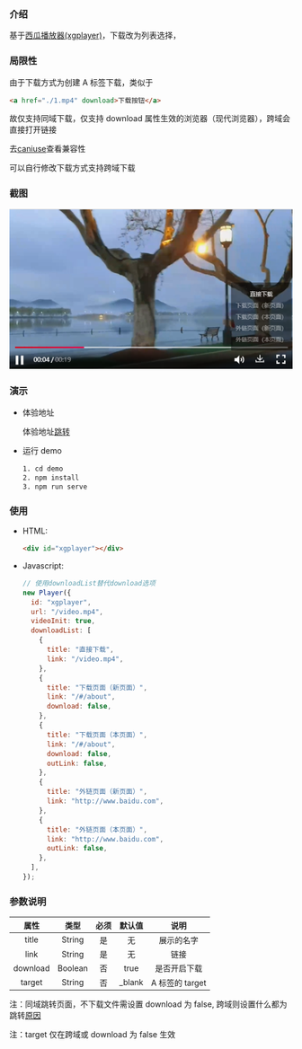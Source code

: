 ### 介绍

基于[西瓜播放器(xgplayer)](http://h5player.bytedance.com/)，下载改为列表选择，

### 局限性

由于下载方式为创建 A 标签下载，类似于

```html
<a href="./1.mp4" download>下载按钮</a>
```

故仅支持同域下载，仅支持 download 属性生效的浏览器（现代浏览器），跨域会直接打开链接

去[caniuse](https://caniuse.com/?search=download)查看兼容性

可以自行修改下载方式支持跨域下载

### 截图

<img src="dist/20220331172607.png" alt="formSelects" width="520">

### 演示

- 体验地址

  体验地址[跳转](https://ry0513.github.io/xgplayer-download)

- 运行 demo

  ```
  1. cd demo
  2. npm install
  3. npm run serve
  ```

### 使用

- HTML:

  ```html
  <div id="xgplayer"></div>
  ```

- Javascript:

  ```js
  // 使用downloadList替代download选项
  new Player({
    id: "xgplayer",
    url: "/video.mp4",
    videoInit: true,
    downloadList: [
      {
        title: "直接下载",
        link: "/video.mp4",
      },
      {
        title: "下载页面（新页面）",
        link: "/#/about",
        download: false,
      },
      {
        title: "下载页面（本页面）",
        link: "/#/about",
        download: false,
        outLink: false,
      },
      {
        title: "外链页面（新页面）",
        link: "http://www.baidu.com",
      },
      {
        title: "外链页面（本页面）",
        link: "http://www.baidu.com",
        outLink: false,
      },
    ],
  });
  ```

### 参数说明

|   属性   |  类型   | 必须 | 默认值  |      说明       |
| :------: | :-----: | :--: | :-----: | :-------------: |
|  title   | String  |  是  |   无    |   展示的名字    |
|   link   | String  |  是  |   无    |      链接       |
| download | Boolean |  否  |  true   |  是否开启下载   |
|  target  | String  |  否  | \_blank | A 标签的 target |

注：同域跳转页面，不下载文件需设置 download 为 false, 跨域则设置什么都为跳转[原因](#局限性)

注：target 仅在跨域或 download 为 false 生效
